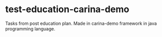 # test-education-carina-demo
Tasks from post education plan. Made in carina-demo framework in java programming language.
